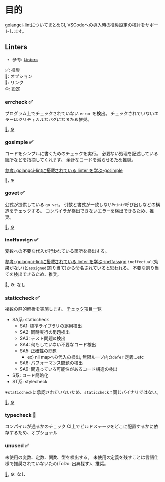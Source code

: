 # 目的

[golangci-lint](https://github.com/golangci/golangci-lint)についてまとめCI, VSCodeへの導入時の推奨設定の検討をサポートします。

## Linters

* 参考: [Linters](https://golangci-lint.run/usage/linters/#asasalint)

✅: 推奨  
🔧: オプション  
🔗: リンク  
⚙: 設定  

### errcheck ✅

プログラム上でチェックされていない `error` を検出。
チェックされていないエラーはクリティカルなバグになるため推奨。

[🔗](https://github.com/kisielk/errcheck), [⚙](https://golangci-lint.run/usage/linters/#errcheck)

### gosimple ✅

コードをシンプルに書くためのチェックを実行。
必要ない処理を記述している箇所などを指摘してくれます。
余計なコードを減らせるため推奨。

[参考: golangci-lintに搭載されている linter を学ぶ-gosimple](https://zenn.dev/sanpo_shiho/books/61bc1e1a30bf27/viewer/642fe9#gosimple)

[🔗](https://github.com/dominikh/go-tools/tree/master/simple), [⚙](https://golangci-lint.run/usage/linters/#gosimple)

### govet ✅

公式が提供している `go vet`。
引数と書式が一致しない`Printf`呼び出しなどの構造をチェックする。
コンパイラが検出できないエラーを検出できるため、推奨。

[🔗](https://pkg.go.dev/cmd/vet), [⚙](https://golangci-lint.run/usage/linters/#govet)

### ineffassign ✅

変数への不要な代入が行われている箇所を検出する。

[参考: golangci-lintに搭載されている linter を学ぶ-ineffassign](https://zenn.dev/sanpo_shiho/books/61bc1e1a30bf27/viewer/642fe9#gosimple)
`ineffectual`(効果がない)と`assigned`(割り当て)から命名されていると思われる。
不要な割り当てを検出できるため、推奨。

[🔗](https://github.com/gordonklaus/ineffassign), ⚙: なし

### staticcheck ✅

複数の静的解析を実施します。
[チェック項目一覧](https://staticcheck.io/docs/checks/)
- SA系: staticcheck
  - SA1: 標準ライブラリの誤用検出
  - SA2: 同時実行の問題検出
  - SA3: テスト問題の検出
  - SA4: 何もしていない不要なコード検出
  - SA5: 正確性の問題
    - ex) nil mapへの代入の検出, 無限ループ内の`defer` 定義...etc
  - SA6: パフォーマンス問題の検出
  - SA9: 間違っている可能性があるコード構造の検出
- S系: コード簡略化
- ST系: stylecheck

※`staticcheck`に承認されていないため、`staticcheck`と同じバイナリではない。

[🔗](https://staticcheck.io/), [⚙](https://golangci-lint.run/usage/linters/#staticcheck)

### typecheck 🔧

コンパイルが通るかのチェック
CI上でビルドステージをどこに配置するかに依存するため、オプショナル

### unused ✅

未使用の変数、定数、関数、型を検出する。
未使用の定義を残すことは言語仕様で推奨されていないため(ToDo: 出典探す)、推奨。

[🔗](https://github.com/dominikh/go-tools/tree/master/unused), ⚙: なし

